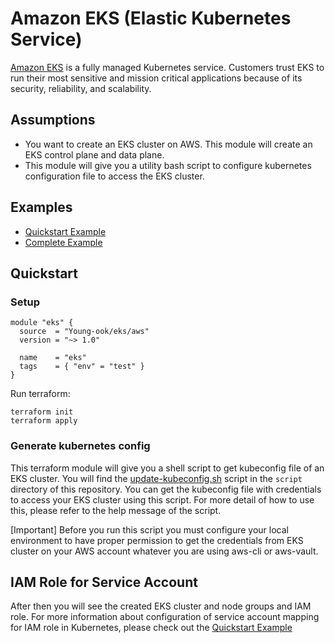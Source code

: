 # Amazon EKS (Elastic Kubernetes Service)
[Amazon EKS](https://aws.amazon.com/eks/) is a fully managed Kubernetes service. Customers trust EKS to run their most sensitive and mission critical applications because of its security, reliability, and scalability.

## Assumptions
* You want to create an EKS cluster on AWS. This module will create an EKS control plane and data plane.
* This module will give you a utility bash script to configure kubernetes configuration file to access the EKS cluster.

## Examples
- [Quickstart Example](README.md#Quickstart)
- [Complete Example](examples/complete/README.md)

## Quickstart
### Setup
```hcl
module "eks" {
  source  = "Young-ook/eks/aws"
  version = "~> 1.0"

  name    = "eks"
  tags    = { "env" = "test" }
}
```
Run terraform:
```
terraform init
terraform apply
```

### Generate kubernetes config
This terraform module will give you a shell script to get kubeconfig file of an EKS cluster. You will find the [update-kubeconfig.sh](script/update-kubeconfig.sh) script in the `script` directory of this repository. You can get the kubeconfig file with credentials to access your EKS cluster using this script. For more detail of how to use this, please refer to the help message of the script.

[Important] Before you run this script you must configure your local environment to have proper permission to get the credentials from EKS cluster on your AWS account whatever you are using aws-cli or aws-vault.

## IAM Role for Service Account
After then you will see the created EKS cluster and node groups and IAM role. For more information about configuration of service account mapping for IAM role in Kubernetes, please check out the [Quickstart Example](modules/iam-role-for-serviceaccount/README.md#Quickstart)

